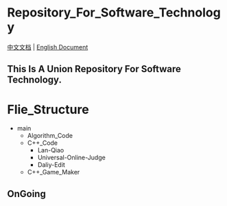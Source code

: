 # Repository_For_Software_Technology

[中文文档](./Readme_CN.md) | <u>English Document</u>

This Is A Union Repository For Software Technology.
---
# Flie_Structure
- main
  - Algorithm_Code
  - C++_Code
    - Lan-Qiao
    - Universal-Online-Judge
    - Daliy-Edit
  - C++_Game_Maker
## OnGoing
